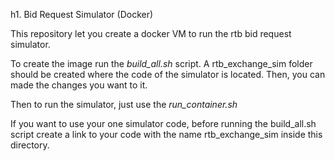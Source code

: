 h1. Bid Request Simulator (Docker)

This repository let you create a docker VM to run the rtb bid request simulator.

To create the image run the *build_all.sh* script.
A rtb_exchange_sim folder should be created where the code of the simulator is 
located. Then, you can made the changes you want to it.

Then to run the simulator, just use the *run_container.sh*

If you want to use your one simulator code, before running the build_all.sh
 script create a link to your code with the name rtb_exchange_sim inside this
directory.

